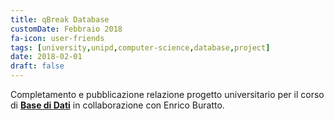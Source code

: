```yaml
---
title: qBreak Database
customDate: Febbraio 2018
fa-icon: user-friends
tags: [university,unipd,computer-science,database,project]
date: 2018-02-01
draft: false
---
```


Completamento e pubblicazione relazione progetto universitario per il corso di **[Base di Dati](https://github.com/Maxelweb/qBreakDatabaseUNIPD)** in collaborazione con Enrico Buratto.
